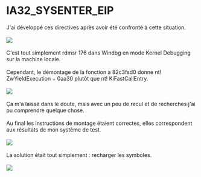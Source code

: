 # IA32_SYSENTER_EIP
J'ai développé ces directives après avoir été confronté à cette situation.<br/><br/>
<img src="https://media.discordapp.net/attachments/726930813505110029/744200647280296006/MwkS1.png"/><br/><br/>
C'est tout simplement rdmsr 176 dans Windbg en mode Kernel Debugging sur la machine locale.<br/><br/>
Cependant, le démontage de la fonction à 82c3fsd0 donne nt! ZwYieldExecution + 0aa30 plutôt que nt! KiFastCallEntry.<br/><br/>
<img src="https://media.discordapp.net/attachments/726930813505110029/744201583646212106/unknown.png"/><br/><br/>
Ça m'a laissé dans le doute, mais avec un peu de recul et de recherches j'ai pu comprendre quelque chose.<br/><br/>
Au final les instructions de montage étaient correctes, elles correspondent aux résultats de mon système de test.<br/><br/>
<img src="https://media.discordapp.net/attachments/726930813505110029/744202014111694848/unknown.png"/><br/><br/>
La solution était tout simplement : recharger les symboles.<br/><br/>
<img src="https://media.discordapp.net/attachments/726930813505110029/744202392442241044/unknown.png"/><br/>

